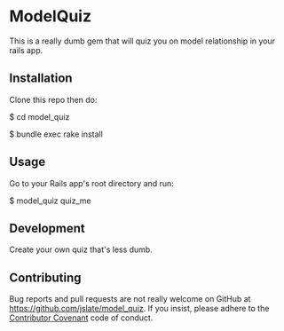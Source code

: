 # ModelQuiz

This is a really dumb gem that will quiz you on model relationship in your rails app.

## Installation

Clone this repo then do:
  
  $ cd model_quiz
  
  $ bundle exec rake install

## Usage

Go to your Rails app's root directory and run:

  $ model_quiz quiz_me

## Development

Create your own quiz that's less dumb.

## Contributing

Bug reports and pull requests are not really welcome on GitHub at https://github.com/jslate/model_quiz. If you insist, please adhere to the [Contributor Covenant](contributor-covenant.org) code of conduct.

